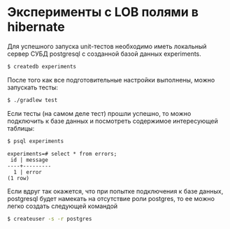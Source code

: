 # Эксперименты с LOB полями в hibernate

Для успешного запуска unit-тестов необходимо иметь локальный сервер СУБД postgresql с созданной базой данных experiments.

```bash
$ createdb experiments
```

После того как все подготовительные настройки выполнены, можно запускать тесты:

```bash
$ ./gradlew test
```

Если тесты (на самом деле тест) прошли успешно, то можно подключить к базе данных и посмотреть содержимое интересующей таблицы:

```bash
$ psql experiments
```

```
experiments=# select * from errors;
 id | message
----+---------
  1 | error
(1 row)
```

Если вдруг так окажется, что при попытке подключения к базе данных, postgresql будет намекать на отсутствие роли postgres, то ее можно легко создать следующей командой

```bash
$ createuser -s -r postgres
